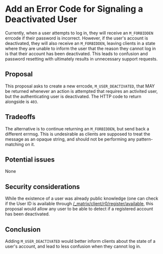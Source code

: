 # Add an Error Code for Signaling a Deactivated User

Currently, when a user attempts to log in, they will receive an `M_FORBIDDEN`
errcode if their password is incorrect. However, if the user's account is
deactivated, they will also receive an `M_FORBIDDEN`, leaving clients in a
state where they are unable to inform the user that the reason they cannot
log in is that their account has been deactivated. This leads to confusion
and password resetting with ultimately results in unnecessary support
requests.

## Proposal

This proposal asks to create a new errcode, `M_USER_DEACTIVATED`, that MAY be
returned whenever an action is attempted that requires an activited user, but
the authenticating user is deactivated. The HTTP code to return alongside is
`403`.

## Tradeoffs

The alternative is to continue returning an `M_FORBIDDEN`, but send back a
different errmsg. This is undesirable as clients are supposed to treat the
message as an opaque string, and should not be performing any
pattern-matching on it.

## Potential issues

None

## Security considerations

While the existence of a user was already public knowledge (one can check if
the User ID is available through
[/_matrix/client/r0/register/available](https://matrix.org/docs/spec/client_server/r0.5.0#get-matrix-client-r0-register-available),
this proposal would allow any user to be able to detect if a registered
account has been deactivated.

## Conclusion

Adding `M_USER_DEACTIVATED` would better inform clients about the state of a
user's account, and lead to less confusion when they cannot log in.
